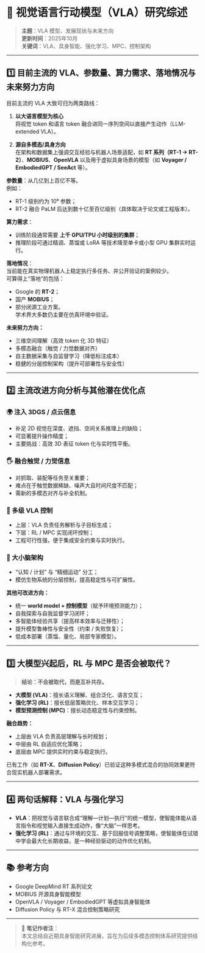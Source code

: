 # 🤖 视觉语言行动模型（VLA）研究综述

> **主题**：VLA 模型、发展现状与未来方向  
> **更新时间**：2025年10月  
> **关键词**：VLA、具身智能、强化学习、MPC、控制架构

---

## 1️⃣ 目前主流的 VLA、参数量、算力需求、落地情况与未来努力方向

目前主流的 VLA 大致可归为两类路线：

1. **以大语言模型为核心**  
   将视觉 token 和语言 token 融合进同一序列空间以直接产生动作（LLM-extended VLA）。

2. **源自多模态/具身方向**  
   在架构和数据集上强调交互经验与机器人场景适配，如 **RT 系列（RT-1 → RT-2）**、**MOBIUS**、**OpenVLA** 以及用于虚拟具身场景的模型（如 **Voyager / EmbodiedGPT / SeeAct** 等）。

**参数量**：从几亿到上百亿不等。  
例如：
- RT-1 级别约为 10⁸ 参数；
- RT-2 融合 PaLM 后达到数十亿至百亿级别（具体取决于论文或工程版本）。

**算力需求**：  
- 训练阶段通常需要 **上千 GPU/TPU 小时级别的集群**；  
- 推理阶段可通过精调、蒸馏或 LoRA 等技术降至单卡或小型 GPU 集群实时运行。

**落地情况**：  
当前能在真实物理机器人上稳定执行多任务、并公开验证的案例较少。  
可算得上“落地”的包括：
- Google 的 **RT-2**；
- 国产 **MOBIUS**；
- 部分闭源工业方案。  
学术界大多数仍主要在仿真环境中验证。

**未来努力方向：**
- 三维空间理解（高效 token 化 3D 特征）  
- 多模态融合（触觉 / 力觉数据对齐）  
- 自主数据采集与自监督学习（降低标注成本）  
- 稳健的分层控制架构（提升可部署性与安全性）

---

## 2️⃣ 主流改进方向分析与其他潜在优化点

### 🌍 注入 3DGS / 点云信息
- 补足 2D 视觉在深度、遮挡、空间关系推理上的缺陷；
- 可显著提升操作精度；
- 主要挑战：高效 3D 表征 token 化与实时性平衡。

### 🖐️ 融合触觉 / 力觉信息
- 对抓取、装配等任务至关重要；
- 难点在于触觉数据稀缺、噪声大且时间尺度不匹配；
- 需新的多模态对齐与补全机制。

### 🧠 多级 VLA 控制
- 上层：VLA 负责任务解析与子目标生成；
- 下层：RL / MPC 实现闭环控制；
- 工程可行性强，便于集成安全约束与实时执行。

### 🧩 大小脑架构
- “认知 / 计划” 与 “精细运动” 分工；
- 模仿生物系统的分层控制，提高稳定性与可扩展性。

**其他可改进方向：**
- 统一 **world model + 控制模型**（赋予环境预测能力）；
- 自我探索与自我监督学习闭环；
- 多智能体经验共享（提高样本效率与迁移性）；
- 提升模型鲁棒性与安全性（约束 / 失败恢复）；
- 低成本部署（蒸馏、量化、局部专家模型）。

---

## 3️⃣ 大模型兴起后，RL 与 MPC 是否会被取代？

> **结论：不会被取代，而是互补共存。**

- **大模型 (VLA)**：擅长语义理解、组合泛化、语言交互；
- **强化学习 (RL)**：擅长低层策略优化、样本交互学习；
- **模型预测控制 (MPC)**：擅长动态稳定性与约束控制。

**融合趋势：**
- 上层由 VLA 负责高层理解与长时规划；
- 中层由 RL 自适应优化策略；
- 底层由 MPC 提供实时约束与稳定执行。  

已有工作（如 **RT-X**、**Diffusion Policy**）已验证这种多模式混合的协同效果更符合现实机器人部署需求。

---

## 4️⃣ 两句话解释：VLA 与强化学习

- **VLA**：把视觉与语言联合成“理解—计划—执行”的统一模型，使智能体能从语言指令和视觉输入直接生成动作，像“大脑”一样思考。  
- **强化学习 (RL)**：通过与环境的交互、基于回报信号调整策略，使智能体在试错中学会最大化长期收益，是一种经验驱动的动作优化机制。

---

## 📚 参考方向
- Google DeepMind RT 系列论文  
- MOBIUS 开源具身智能模型  
- OpenVLA / Voyager / EmbodiedGPT 等虚拟具身智能体  
- Diffusion Policy 与 RT-X 混合控制策略研究

---

> 🧩 **笔记作者注**：  
> 本文总结自近期具身智能研究进展，旨在为后续多模态控制体系研究提供结构化参考。
